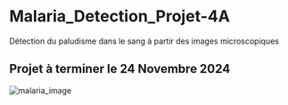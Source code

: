 # Malaria_Detection_Projet-4A
Détection du paludisme dans le sang à partir des images microscopiques
## Projet à terminer le 24 Novembre 2024

![malaria_image](https://www.reddit.com/r/UpliftingNews/comments/otlk16/biontech_to_develop_mrna_malaria_vaccine)
